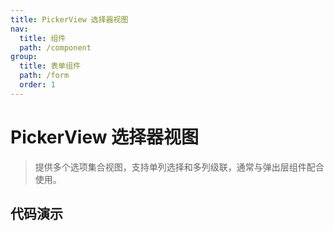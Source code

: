 ```yaml
---
title: PickerView 选择器视图
nav:
  title: 组件
  path: /component
group:
  title: 表单组件
  path: /form
  order: 1
---
```


# PickerView 选择器视图

> 提供多个选项集合视图，支持单列选择和多列级联，通常与弹出层组件配合使用。

## 代码演示

<code src="./__fixtures__/basic.tsx"></code>

<API src="./picker-view.tsx"></API>
